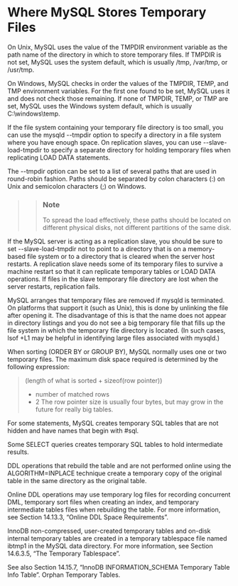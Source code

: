 # Where MySQL Stores Temporary Files

On Unix, MySQL uses the value of the TMPDIR environment variable as the path name of the directory in which to store temporary files. If TMPDIR is not set, MySQL uses the system default, which is usually /tmp, /var/tmp, or /usr/tmp.

On Windows, MySQL checks in order the values of the TMPDIR, TEMP, and TMP environment variables. For the first one found to be set, MySQL uses it and does not check those remaining. If none of TMPDIR, TEMP, or TMP are set, MySQL uses the Windows system default, which is usually C:\windows\temp\.

If the file system containing your temporary file directory is too small, you can use the mysqld --tmpdir option to specify a directory in a file system where you have enough space. On replication slaves, you can use --slave-load-tmpdir to specify a separate directory for holding temporary files when replicating LOAD DATA statements.

The --tmpdir option can be set to a list of several paths that are used in round-robin fashion. Paths should be separated by colon characters (:) on Unix and semicolon characters (;) on Windows.

>>### Note
>>To spread the load effectively, these paths should be located on different physical disks, not different partitions of the same disk.

If the MySQL server is acting as a replication slave, you should be sure to set --slave-load-tmpdir not to point to a directory that is on a memory-based file system or to a directory that is cleared when the server host restarts. A replication slave needs some of its temporary files to survive a machine restart so that it can replicate temporary tables or LOAD DATA operations. If files in the slave temporary file directory are lost when the server restarts, replication fails.

MySQL arranges that temporary files are removed if mysqld is terminated. On platforms that support it (such as Unix), this is done by unlinking the file after opening it. The disadvantage of this is that the name does not appear in directory listings and you do not see a big temporary file that fills up the file system in which the temporary file directory is located. (In such cases, lsof +L1 may be helpful in identifying large files associated with mysqld.)

When sorting (ORDER BY or GROUP BY), MySQL normally uses one or two temporary files. The maximum disk space required is determined by the following expression:

>(length of what is sorted + sizeof(row pointer))
>* number of matched rows
>* 2
The row pointer size is usually four bytes, but may grow in the future for really big tables.

For some statements, MySQL creates temporary SQL tables that are not hidden and have names that begin with #sql.

Some SELECT queries creates temporary SQL tables to hold intermediate results.

DDL operations that rebuild the table and are not performed online using the ALGORITHM=INPLACE technique create a temporary copy of the original table in the same directory as the original table.

Online DDL operations may use temporary log files for recording concurrent DML, temporary sort files when creating an index, and temporary intermediate tables files when rebuilding the table. For more information, see Section 14.13.3, “Online DDL Space Requirements”.

InnoDB non-compressed, user-created temporary tables and on-disk internal temporary tables are created in a temporary tablespace file named ibtmp1 in the MySQL data directory. For more information, see Section 14.6.3.5, “The Temporary Tablespace”.

See also Section 14.15.7, “InnoDB INFORMATION_SCHEMA Temporary Table Info Table”. Orphan Temporary Tables.
